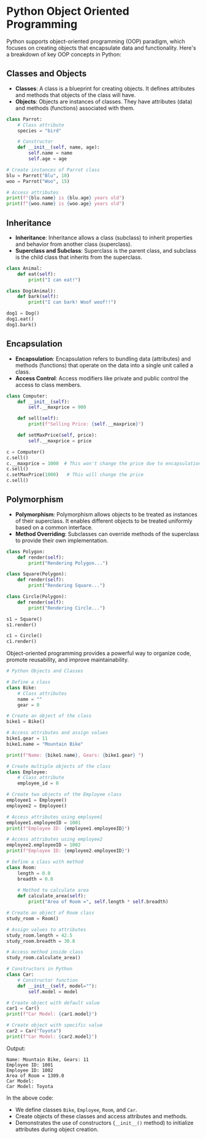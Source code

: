 # Python Object Oriented Programming

Python supports object-oriented programming (OOP) paradigm, which focuses on creating objects that encapsulate data and functionality. Here's a breakdown of key OOP concepts in Python:

## Classes and Objects

- **Classes**: A class is a blueprint for creating objects. It defines attributes and methods that objects of the class will have.
- **Objects**: Objects are instances of classes. They have attributes (data) and methods (functions) associated with them.

```python
class Parrot:
    # Class attribute
    species = "bird"

    # Constructor
    def __init__(self, name, age):
        self.name = name
        self.age = age

# Create instances of Parrot class
blu = Parrot("Blu", 10)
woo = Parrot("Woo", 15)

# Access attributes
print(f"{blu.name} is {blu.age} years old")
print(f"{woo.name} is {woo.age} years old")
```

## Inheritance

- **Inheritance**: Inheritance allows a class (subclass) to inherit properties and behavior from another class (superclass).
- **Superclass and Subclass**: Superclass is the parent class, and subclass is the child class that inherits from the superclass.

```python
class Animal:
    def eat(self):
        print("I can eat!")

class Dog(Animal):
    def bark(self):
        print("I can bark! Woof woof!!")

dog1 = Dog()
dog1.eat()
dog1.bark()
```

## Encapsulation

- **Encapsulation**: Encapsulation refers to bundling data (attributes) and methods (functions) that operate on the data into a single unit called a class.
- **Access Control**: Access modifiers like private and public control the access to class members.

```python
class Computer:
    def __init__(self):
        self.__maxprice = 900

    def sell(self):
        print(f"Selling Price: {self.__maxprice}")

    def setMaxPrice(self, price):
        self.__maxprice = price

c = Computer()
c.sell()
c.__maxprice = 1000  # This won't change the price due to encapsulation
c.sell()
c.setMaxPrice(1000)   # This will change the price
c.sell()
```

## Polymorphism

- **Polymorphism**: Polymorphism allows objects to be treated as instances of their superclass. It enables different objects to be treated uniformly based on a common interface.
- **Method Overriding**: Subclasses can override methods of the superclass to provide their own implementation.

```python
class Polygon:
    def render(self):
        print("Rendering Polygon...")

class Square(Polygon):
    def render(self):
        print("Rendering Square...")

class Circle(Polygon):
    def render(self):
        print("Rendering Circle...")

s1 = Square()
s1.render()

c1 = Circle()
c1.render()
```

Object-oriented programming provides a powerful way to organize code, promote reusability, and improve maintainability.


```python
# Python Objects and Classes

# Define a class
class Bike:
    # Class attributes
    name = ""
    gear = 0

# Create an object of the class
bike1 = Bike()

# Access attributes and assign values
bike1.gear = 11
bike1.name = "Mountain Bike"

print(f"Name: {bike1.name}, Gears: {bike1.gear} ")

# Create multiple objects of the class
class Employee:
    # Class attribute
    employee_id = 0

# Create two objects of the Employee class
employee1 = Employee()
employee2 = Employee()

# Access attributes using employee1
employee1.employeeID = 1001
print(f"Employee ID: {employee1.employeeID}")

# Access attributes using employee2
employee2.employeeID = 1002
print(f"Employee ID: {employee2.employeeID}")

# Define a class with method
class Room:
    length = 0.0
    breadth = 0.0
    
    # Method to calculate area
    def calculate_area(self):
        print("Area of Room =", self.length * self.breadth)

# Create an object of Room class
study_room = Room()

# Assign values to attributes
study_room.length = 42.5
study_room.breadth = 30.8

# Access method inside class
study_room.calculate_area()

# Constructors in Python
class Car:
    # Constructor function
    def __init__(self, model=""):
        self.model = model

# Create object with default value
car1 = Car()
print(f"Car Model: {car1.model}")

# Create object with specific value
car2 = Car("Toyota")
print(f"Car Model: {car2.model}")
```

Output:
```
Name: Mountain Bike, Gears: 11 
Employee ID: 1001
Employee ID: 1002
Area of Room = 1309.0
Car Model: 
Car Model: Toyota
```

In the above code:
- We define classes `Bike`, `Employee`, `Room`, and `Car`.
- Create objects of these classes and access attributes and methods.
- Demonstrates the use of constructors (`__init__()` method) to initialize attributes during object creation.
